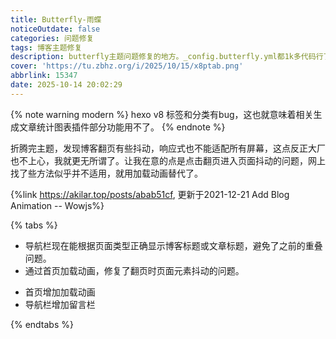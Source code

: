 ```yaml
---
title: Butterfly-雨蝶
noticeOutdate: false
categories: 问题修复
tags: 博客主题修复
description: butterfly主题问题修复的地方。_config.butterfly.yml都1k多代码行了，这也太长了...
cover: 'https://tu.zbhz.org/i/2025/10/15/x8ptab.png'
abbrlink: 15347
date: 2025-10-14 20:02:29
---
```


{% note warning modern %}
hexo v8 标签和分类有bug，这也就意味着相关生成文章统计图表插件部分功能用不了。
{% endnote %}

折腾完主题，发现博客翻页有些抖动，响应式也不能适配所有屏幕，这点反正大厂也不上心，我就更无所谓了。让我在意的点是点击翻页进入页面抖动的问题，网上找了些方法似乎并不适用，就用加载动画替代了。

{%link https://akilar.top/posts/abab51cf, 更新于2021-12-21 Add Blog Animation -- Wowjs%}


{% tabs %}
<!-- tab 问题修复-->
* 导航栏现在能根据页面类型正确显示博客标题或文章标题，避免了之前的重叠问题。
* 通过首页加载动画，修复了翻页时页面元素抖动的问题。
<!-- endtab -->

<!-- tab 新增效果/功能-->
* 首页增加加载动画
* 导航栏增加留言栏
<!-- endtab -->
{% endtabs %}

